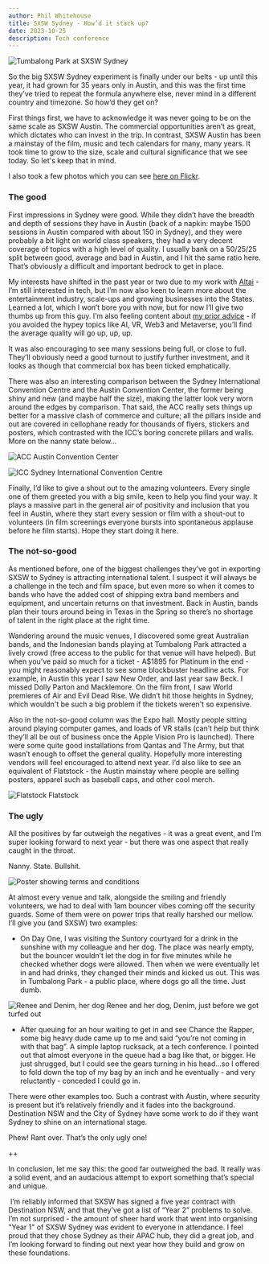```yaml
---
author: Phil Whitehouse
title: SXSW Sydney - How’d it stack up?
date: 2023-10-25
description: Tech conference
---
```


![Tumbalong Park at SXSW Sydney](/img/tumbalong.jpg)

So the big SXSW Sydney experiment is finally under our belts - up until this year, it had grown for 35 years only in Austin, and this was the first time they’ve tried to repeat the formula anywhere else, never mind in a different country and timezone. So how’d they get on?

First things first, we have to acknowledge it was never going to be on the same scale as SXSW Austin. The commercial opportunities aren’t as great, which dictates who can invest in the trip. In contrast, SXSW Austin has been a mainstay of the film, music and tech calendars for many, many years. It took time to grow to the size, scale and cultural significance that we see today. So let's keep that in mind.

I also took a few photos which you can see [here on Flickr](https://www.flickr.com/photos/philliecasablanca/albums/72177720311947834).

### The good

First impressions in Sydney were good. While they didn’t have the breadth and depth of sessions they have in Austin (back of a napkin: maybe 1500 sessions in Austin compared with about 150 in Sydney), and they were probably a bit light on world class speakers, they had a very decent coverage of topics with a high level of quality. I usually bank on a 50/25/25 split between good, average and bad in Austin, and I hit the same ratio here. That’s obviously a difficult and important bedrock to get in place.

My interests have shifted in the past year or two due to my work with [Altai](https://www.altaicasting.com) - I’m still interested in tech, but I’m now also keen to learn more about the entertainment industry, scale-ups and growing businesses into the States. Learned a lot, which I won’t bore you with now, but for now I’ll give two thumbs up from this guy. I’m also feeling content about [my prior advice](/posts/sxswsydney2023/) - if you avoided the hypey topics like AI, VR, Web3 and Metaverse, you’ll find the average quality will go up, up, up.  

It was also encouraging to see many sessions being full, or close to full. They’ll obviously need a good turnout to justify further investment, and it looks as though that commercial box has been ticked emphatically.

There was also an interesting comparison between the Sydney International Convention Centre and the Austin Convention Center, the former being shiny and new (and maybe half the size), making the latter look very worn around the edges by comparison. That said, the ACC really sets things up better for a massive clash of commerce and culture; all the pillars inside and out are covered in cellophane ready for thousands of flyers, stickers and posters, which contrasted with the ICC’s boring concrete pillars and walls. More on the nanny state below...

![ACC](/img/ACC.jpg)
Austin Convention Center

![ICC](/img/ICC.jpg)
Sydney International Convention Centre

Finally, I’d like to give a shout out to the amazing volunteers. Every single one of them greeted you with a big smile, keen to help you find your way. It plays a massive part in the general air of positivity and inclusion that you feel in Austin, where they start every session or film with a shout-out to volunteers (in film screenings everyone bursts into spontaneous applause before he film starts). Hope they start doing it here.

### The not-so-good

As mentioned before, one of the biggest challenges they’ve got in exporting SXSW to Sydney is attracting international talent. I suspect it will always be a challenge in the tech and film space, but even more so when it comes to bands who have the added cost of shipping extra band members and equipment, and uncertain returns on that investment. Back in Austin, bands plan their tours around being in Texas in the Spring so there’s no shortage of talent in the right place at the right time.

Wandering around the music venues, I discovered some great Australian bands, and the Indonesian bands playing at Tumbalong Park attracted a lively crowd (free access to the public for that venue will have helped). But when you’ve paid so much for a ticket - A$1895 for Platinum in the end - you might reasonably expect to see some blockbuster headline acts. For example, in Austin this year I saw New Order, and last year saw Beck. I missed Dolly Parton and Macklemore. On the film front, I saw World premieres of Air and Evil Dead Rise. We didn’t hit those heights in Sydney, which wouldn't be such a big problem if the tickets weren't so expensive.

Also in the not-so-good column was the Expo hall. Mostly people sitting around playing computer games, and loads of VR stalls (can’t help but think they’ll all be out of business once the Apple Vision Pro is launched). There were some quite good installations from Qantas and The Army, but that wasn’t enough to offset the general quality. Hopefully more interesting vendors will feel encouraged to attend next year. I’d also like to see an equivalent of Flatstock - the Austin mainstay where people are selling posters, apparel such as baseball caps, and other cool merch.

![Flatstock](/img/flatstock.jpg)
Flatstock

### The ugly

All the positives by far outweigh the negatives - it was a great event, and I’m super looking forward to next year - but there was one aspect that really caught in the throat.

Nanny. State. Bullshit.

![Poster showing terms and conditions](/img/terms.jpg)

At almost every venue and talk, alongside the smiling and friendly volunteers, we had to deal with 1am bouncer vibes coming off the security guards. Some of them were on power trips that really harshed our mellow. I’ll give you (and SXSW) two examples:

- On Day One, I was visiting the Suntory courtyard for a drink in the sunshine with my colleague and her dog. The place was nearly empty, but the bouncer wouldn’t let the dog in for five minutes while he checked whether dogs were allowed. Then when we were eventually let in and had drinks, they changed their minds and kicked us out. This was in Tumbalong Park - a public place, where dogs go all the time. Just dumb.

![Renee and Denim, her dog](/img/renee_and_denim.jpg)
Renee and her dog, Denim, just before we got turfed out

- After queuing for an hour waiting to get in and see Chance the Rapper, some big heavy dude came up to me and said “you’re not coming in with that bag”. A simple laptop rucksack, at a tech conference. I pointed out that almost everyone in the queue had a bag like that, or bigger. He just shrugged, but I could see the gears turning in his head...so I offered to fold down the top of my bag by an inch and he eventually - and very reluctantly - conceded I could go in.

There were other examples too. Such a contrast with Austin, where security is present but it’s relatively friendly and it fades into the background. Destination NSW and the City of Sydney have some work to do if they want Sydney to shine on an international stage.

Phew! Rant over. That’s the only ugly one!

++ 

In conclusion, let me say this: the good far outweighed the bad. It really was a solid event, and an audacious attempt to export something that’s special and unique.

 I’m reliably informed that SXSW has signed a five year contract with Destination NSW, and that they’ve got a list of “Year 2” problems to solve. I’m not surprised - the amount of sheer hard work that went into organising "Year 1" of SXSW Sydney was evident to everyone in attendance. I feel proud that they chose Sydney as their APAC hub, they did a great job, and I’m looking forward to finding out next year how they build and grow on these foundations.
